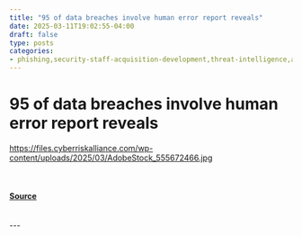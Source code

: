 ```yaml
---
title: "95 of data breaches involve human error report reveals"
date: 2025-03-11T19:02:55-04:00
draft: false
type: posts
categories: 
- phishing,security-staff-acquisition-development,threat-intelligence,aiml,email-security
---
```

# 95 of data breaches involve human error report reveals
https://files.cyberriskalliance.com/wp-content/uploads/2025/03/AdobeStock_555672466.jpg
<br/>

<br/>


#### [Source](https://www.scworld.com/news/95-of-data-breaches-involve-human-error-report-reveals)

<br/>
---
